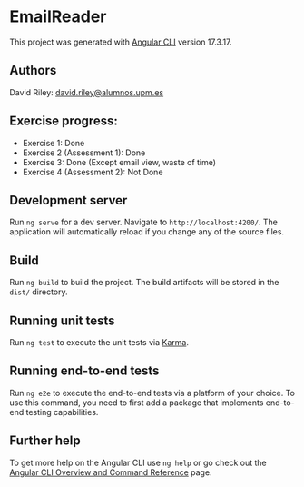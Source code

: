 # EmailReader

This project was generated with [Angular CLI](https://github.com/angular/angular-cli) version 17.3.17.

## Authors

David Riley: david.riley@alumnos.upm.es

## Exercise progress:

- Exercise 1: Done
- Exercise 2 (Assessment 1): Done
- Exercise 3: Done (Except email view, waste of time)
- Exercise 4 (Assessment 2): Not Done

## Development server

Run `ng serve` for a dev server. Navigate to `http://localhost:4200/`. The application will automatically reload if you change any of the source files.


## Build

Run `ng build` to build the project. The build artifacts will be stored in the `dist/` directory.

## Running unit tests

Run `ng test` to execute the unit tests via [Karma](https://karma-runner.github.io).

## Running end-to-end tests

Run `ng e2e` to execute the end-to-end tests via a platform of your choice. To use this command, you need to first add a package that implements end-to-end testing capabilities.

## Further help

To get more help on the Angular CLI use `ng help` or go check out the [Angular CLI Overview and Command Reference](https://angular.io/cli) page.
